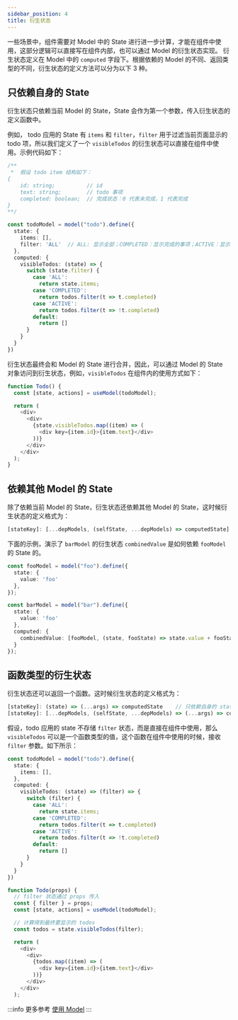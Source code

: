 ```yaml
---
sidebar_position: 4
title: 衍生状态
---
```


一些场景中，组件需要对 Model 中的 State 进行进一步计算，才能在组件中使用，这部分逻辑可以直接写在组件内部，也可以通过 Model 的衍生状态实现。
衍生状态定义在 Model 中的 `computed` 字段下。根据依赖的 Model 的不同、返回类型的不同，衍生状态的定义方法可以分为以下 3 种。


## 只依赖自身的 State

衍生状态只依赖当前 Model 的 State，State 会作为第一个参数，传入衍生状态的定义函数中。

例如， todo 应用的 State 有 `items` 和 `filter`，`filter` 用于过滤当前页面显示的 todo 项，所以我们定义了一个 `visibleTodos` 的衍生状态可以直接在组件中使用。示例代码如下：

```ts
/**
 *  假设 todo item 结构如下：
{
    id: string;          // id
    text: string;        // todo 事项
    completed: boolean;  // 完成状态：0 代表未完成，1 代表完成
}
**/

const todoModel = model("todo").define({
  state: {
    items: [],
    filter: 'ALL'  // ALL: 显示全部；COMPLETED：显示完成的事项；ACTIVE：显示未完成的事项
  },
  computed: {
    visibleTodos: (state) => {
      switch (state.filter) {
        case 'ALL':
          return state.items;
        case 'COMPLETED':
          return todos.filter(t => t.completed)
        case 'ACTIVE':
          return todos.filter(t => !t.completed)
        default:
          return []
      }
    }
  }
})
```


衍生状态最终会和 Model 的 State 进行合并，因此，可以通过 Model 的 State 对象访问到衍生状态，例如，`visibleTodos` 在组件内的使用方式如下：

```ts
function Todo() {
  const [state, actions] = useModel(todoModel);

  return (
    <div>
      <div>
        {state.visibleTodos.map((item) => (
          <div key={item.id}>{item.text}</div>
        ))}
      </div>
    </div>
  );
}
```

## 依赖其他 Model 的 State

除了依赖当前 Model 的 State，衍生状态还依赖其他 Model 的 State，这时候衍生状态的定义格式为：

```ts
[stateKey]: [...depModels, (selfState, ...depModels) => computedState]
```

下面的示例，演示了 `barModel` 的衍生状态 `combinedValue` 是如何依赖 `fooModel` 的 State 的。

```ts
const fooModel = model("foo").define({
  state: {
    value: 'foo'
  },
});

const barModel = model("bar").define({
  state: {
    value: 'foo'
  },
  computed: {
    combinedValue: [fooModel, (state, fooState) => state.value + fooState.value]
  }
});
```

## 函数类型的衍生状态

衍生状态还可以返回一个函数。这时候衍生状态的定义格式为：

```ts
[stateKey]: (state) => (...args) => computedState    // 只依赖自身的 state
[stateKey]: [...depModels, (selfState, ...depModels) => (...args) => computedState]  // 依赖其他 Model 的 state
```

假设，todo 应用的 state 不存储 `filter` 状态，而是直接在组件中使用，那么 `visibleTodos` 可以是一个函数类型的值，这个函数在组件中使用的时候，接收 `filter` 参数。如下所示：

```ts
const todoModel = model("todo").define({
  state: {
    items: [],
  },
  computed: {
    visibleTodos: (state) => (filter) => {
      switch (filter) {
        case 'ALL':
          return state.items;
        case 'COMPLETED':
          return todos.filter(t => t.completed)
        case 'ACTIVE':
          return todos.filter(t => !t.completed)
        default:
          return []
      }
    }
  }
})

function Todo(props) {
  // filter 状态通过 props 传入
  const { filter } = props;
  const [state, actions] = useModel(todoModel);

  // 计算得到最终要显示的 todos
  const todos = state.visibleTodos(filter);

  return (
    <div>
      <div>
        {todos.map((item) => (
          <div key={item.id}>{item.text}</div>
        ))}
      </div>
    </div>
  );
```

:::info 更多参考
[使用 Model](/docs/guides/features/model/computed-state)
:::
